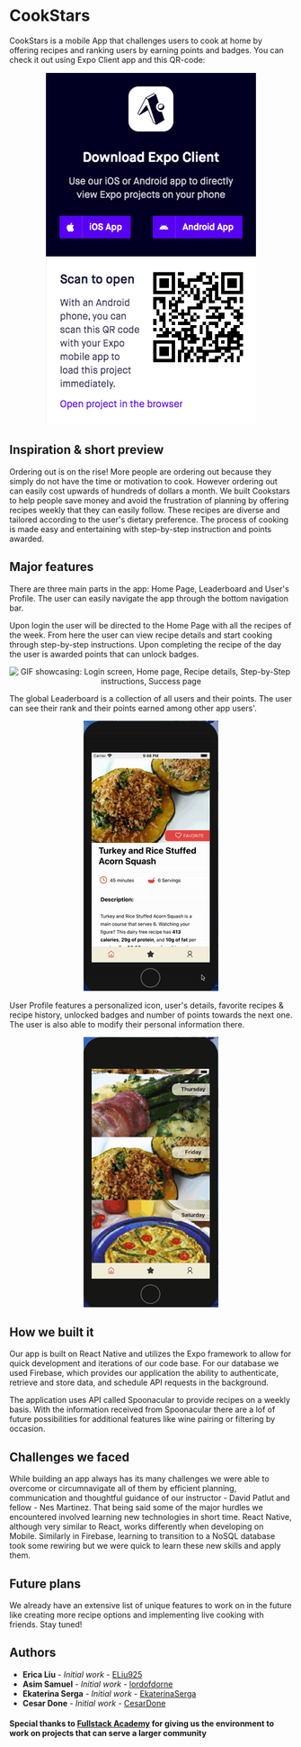 # CookStars

CookStars is a mobile App that challenges users to cook at home by offering recipes and ranking users by earning points and badges. You can check it out using Expo Client app and this QR-code:

<p align="center">
  <img src="Expo_Client.png" alt="icon of Expo Client app" />
  <img src="QR-code.png" alt="QR-code to try out CookStars app on Expo" />
</p>

## Inspiration & short preview

Ordering out is on the rise! More people are ordering out because they simply do not have the time or motivation to cook. However ordering out can easily cost upwards of hundreds of dollars a month.
We built Cookstars to help people save money and avoid the frustration of planning by offering recipes weekly that they can easily follow. These recipes are diverse and tailored according to the user's dietary preference. The process of cooking is made easy and entertaining with step-by-step instruction and points awarded.

## Major features

There are three main parts in the app: Home Page, Leaderboard and User's Profile. The user can easily navigate the app through the bottom navigation bar.

Upon login the user will be directed to the Home Page with all the recipes of the week. From here the user can view recipe details and start cooking through step-by-step instructions. Upon completing the recipe of the day the user is awarded points that can unlock badges.

<p align="center">
  <img src="Login.gif" alt="GIF showcasing: Login screen, Home page, Recipe details, Step-by-Step instructions, Success page" />
</p>

The global Leaderboard is a collection of all users and their points. The user can see their rank and their points earned among other app users'.

<p align="center">
  <img src="Leaderboard-recording.gif" alt="GIF showcasing: Leaderboard, Refreshing Leaderboard" />
</p>

User Profile features a personalized icon, user's details, favorite recipes & recipe history, unlocked badges and number of points towards the next one. The user is also able to modify their personal information there.

<p align="center">
  <img src="UserProfile.gif" alt="GIF showcasing: User Profile page, Editing User Profile, changing User's Icon" />
</p>

## How we built it

Our app is built on React Native and utilizes the Expo framework to allow for quick development and iterations of our code base. For our database we used Firebase, which provides our application the ability to authenticate, retrieve and store data, and schedule API requests in the background.

The application uses API called Spoonacular to provide recipes on a weekly basis. With the information received from Spoonacular there are a lof of future possibilities for additional features like wine pairing or filtering by occasion.

## Challenges we faced

While building an app always has its many challenges we were able to overcome or circumnavigate all of them by efficient planning, communication and thoughtful guidance of our instructor - David Patlut and fellow - Nes Martinez. That being said some of the major hurdles we encountered involved learning new technologies in short time.
React Native, although very similar to React, works differently when developing on Mobile. Similarly in Firebase, learning to transition to a NoSQL database took some rewiring but we were quick to learn these new skills and apply them.

## Future plans

We already have an extensive list of unique features to work on in the future like creating more recipe options and implementing live cooking with friends. Stay tuned!

## Authors

-   **Erica Liu** - _Initial work_ - [ELiu925](https://github.com/eliu925)
-   **Asim Samuel** - _Initial work_ - [lordofdorne](https://github.com/lordofdorne)
-   **Ekaterina Serga** - _Initial work_ - [EkaterinaSerga](https://github.com/ekaterinaSerga)
-   **Cesar Done** - _Initial work_ - [CesarDone](https://github.com/cesardone)

#### Special thanks to [Fullstack Academy](https://https://www.fullstackacademy.com/) for giving us the environment to work on projects that can serve a larger community
